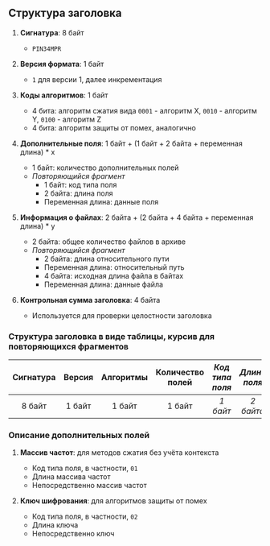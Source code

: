## Структура заголовка

1. **Сигнатура**: 8 байт
    - `PIN34MPR`

2. **Версия формата**: 1 байт
    - `1` для версии 1, далее инкрементация

3. **Коды алгоритмов**: 1 байт
    - 4 бита: алгоритм сжатия вида `0001` - алгоритм X, `0010` - алгоритм Y, `0100` - алгоритм Z
    - 4 бита: алгоритм защиты от помех, аналогично

4. **Дополнительные поля**: 1 байт + (1 байт + 2 байта + переменная длина) * x
    - 1 байт: количество дополнительных полей
    - _Повторяющийся фрагмент_
        - 1 байт: код типа поля
        - 2 байта: длина поля
        - Переменная длина: данные поля

5. **Информация о файлах**: 2 байта + (2 байта + 4 байта + переменная длина) * y
    - 2 байта: общее количество файлов в архиве
    - _Повторяющийся фрагмент_
        - 2 байта: длина относительного пути
        - Переменная длина: относительный путь
        - 4 байта: исходная длина файла в байтах
        - Переменная длина: данные файла

6. **Контрольная сумма заголовка**: 4 байта
    - Используется для проверки целостности заголовка


### Структура заголовка в виде таблицы, курсив для повторяющихся фрагментов

| Сигнатура | Версия | Алгоритмы | Количество полей | _Код типа поля_ | _Длина поля_ |   _Данные поля_    | Количество файлов | _Длина пути_ |       _Путь_       | _Длина файла_ |   _Данные файла_   | Контрольная сумма |
|:---------:|:------:|:---------:|:----------------:|:---------------:|:------------:|:------------------:|:-----------------:|:------------:|:------------------:|:-------------:|:------------------:|:-----------------:|
|  8 байт   | 1 байт |  1 байт   |      1 байт      |    _1 байт_     |  _2 байта_   | _Переменная длина_ |      2 байта      |  _2 байта_   | _Переменная длина_ |   _4 байта_   | _Переменная длина_ |      4 байта      |


### Описание дополнительных полей

1. **Массив частот**: для методов сжатия без учёта контекста
    - Код типа поля, в частности, `01`
    - Длина массива частот
    - Непосредственно массив частот

2. **Ключ шифрования**: для алгоритмов защиты от помех
    - Код типа поля, в частности, `02`
    - Длина ключа
    - Непосредственно ключ